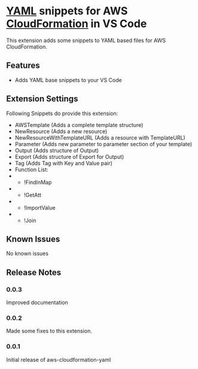 # [YAML](http://yaml.org/) snippets for AWS [CloudFormation](https://aws.amazon.com/de/cloudformation/) in VS Code

This extension adds some snippets to YAML based files for AWS CloudFormation.

## Features

- Adds YAML base snippets to your VS Code

## Extension Settings

Following Snippets do provide this extension:
  * AWSTemplate (Adds a complete template structure)
  * NewResource (Adds a new resource)
  * NewResourceWithTemplateURL (Adds a resource with TemplateURL)
  * Parameter (Adds new parameter to parameter section of your template)
  * Output (Adds structure of Output)
  * Export (Adds structure of Export for Output)
  * Tag (Adds Tag with Key and Value pair)
  * Function List:
  * * !FindInMap
  * * !GetAtt
  * * !ImportValue
  * * !Join
## Known Issues

No known issues

## Release Notes

### 0.0.3
Improved documentation
### 0.0.2
Made some fixes to this extension.
### 0.0.1

Initial release of aws-cloudformation-yaml
